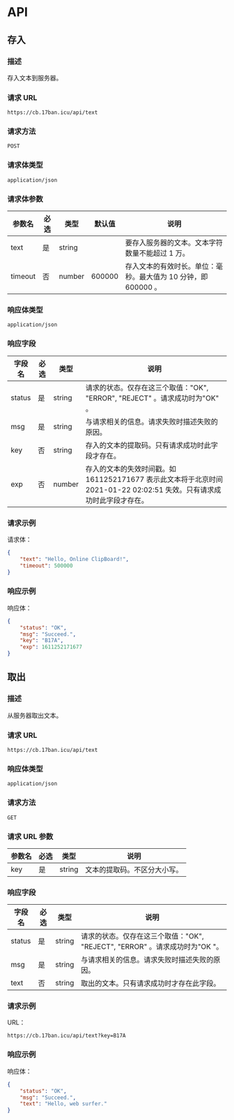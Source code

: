 # API

## 存入

### 描述

存入文本到服务器。

### 请求 URL

`https://cb.17ban.icu/api/text`

### 请求方法

`POST`

### 请求体类型

`application/json`

### 请求体参数

| 参数名  | 必选 | 类型   | 默认值 | 说明                                                         |
| ------- | ---- | ------ | ------ | ------------------------------------------------------------ |
| text    | 是   | string |        | 要存入服务器的文本。文本字符数量不能超过 1 万。              |
| timeout | 否   | number | 600000 | 存入文本的有效时长。单位：毫秒。最大值为 10 分钟，即 600000 。 |

### 响应体类型

`application/json`

### 响应字段

| 字段名 | 必选 | 类型   | 说明                                                         |
| ------ | ---- | ------ | ------------------------------------------------------------ |
| status | 是   | string | 请求的状态。仅存在这三个取值："OK", "ERROR", "REJECT" 。请求成功时为"OK" 。 |
| msg    | 是   | string | 与请求相关的信息。请求失败时描述失败的原因。                 |
| key    | 否   | string | 存入的文本的提取码。只有请求成功时此字段才存在。             |
| exp    | 否   | number | 存入的文本的失效时间戳。如 1611252171677 表示此文本将于北京时间 2021-01-22 02:02:51 失效。只有请求成功时此字段才存在。 |

### 请求示例

请求体：

```json
{
	"text": "Hello, Online ClipBoard!",
	"timeout": 500000
}
```

### 响应示例

响应体：

```json
{
	"status": "OK",
	"msg": "Succeed.",
    "key": "B17A",
	"exp": 1611252171677
}
```



## 取出

### 描述

从服务器取出文本。

### 请求 URL

`https://cb.17ban.icu/api/text`

### 响应体类型

`application/json`

### 请求方法

`GET`

### 请求 URL 参数

| 参数名 | 必选 | 类型   | 说明                         |
| ------ | ---- | ------ | ---------------------------- |
| key    | 是   | string | 文本的提取码。不区分大小写。 |

### 响应字段

| 字段名 | 必选 | 类型   | 说明                                                         |
| ------ | ---- | ------ | ------------------------------------------------------------ |
| status | 是   | string | 请求的状态。仅存在这三个取值："OK", "REJECT", "ERROR" 。请求成功时为"OK "。 |
| msg    | 是   | string | 与请求相关的信息。请求失败时描述失败的原因。                 |
| text   | 否   | string | 取出的文本。只有请求成功时才存在此字段。                     |

### 请求示例

URL：

```
https://cb.17ban.icu/api/text?key=B17A
```

### 响应示例

响应体：

```json
{
	"status": "OK",
	"msg": "Succeed.",
	"text": "Hello, web surfer."
}
```

